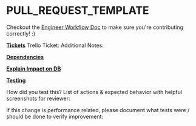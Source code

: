 # PULL\_REQUEST\_TEMPLATE

Checkout the [Engineer Workflow Doc](https://docs.google.com/presentation/d/1pdzuHG-yO7_qW6jiByaGTLztKZ6b72lBNqSdNT5WZQ8/edit) to make sure you're contributing correctly! :\)

[**Tickets**](https://trello.com/b/dYOQKJGv/reclass) Trello Ticket: Additional Notes:

[**Dependencies**](https://docs.google.com/document/d/1CM6OA2nlhI3DHnHdDEgySukx_tZ_wsG-C2YgraZRvJA/edit#heading=h.czpk4cbi7z4g)

[**Explain Impact on DB**](https://docs.google.com/document/d/1CM6OA2nlhI3DHnHdDEgySukx_tZ_wsG-C2YgraZRvJA/edit#heading=h.285lgcs4z84o)

[**Testing**](https://docs.google.com/document/d/1CM6OA2nlhI3DHnHdDEgySukx_tZ_wsG-C2YgraZRvJA/edit#heading=h.rs692kr58cf8)

How did you test this? List of actions & expected behavior with helpful screenshots for reviewer:

If this change is performance related, please document what tests were / should be done to verify improvement:

